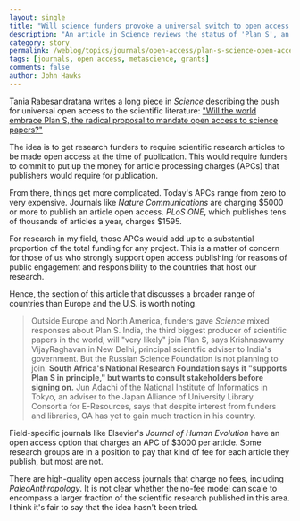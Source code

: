 ```yaml
---
layout: single
title: "Will science funders provoke a universal switch to open access publishing?"
description: "An article in Science reviews the status of 'Plan S', an idea to get all major science funders to require open access publishing of the work they fund."
category: story
permalink: /weblog/topics/journals/open-access/plan-s-science-open-access-2019.html
tags: [journals, open access, metascience, grants]
comments: false
author: John Hawks
---
```



Tania Rabesandratana writes a long piece in <em>Science</em> describing the push for universal open access to the scientific literature: <a href="http://www.sciencemag.org/news/2019/01/will-world-embrace-plan-s-radical-proposal-mandate-open-access-science-papers">"Will the world embrace Plan S, the radical proposal to mandate open access to science papers?"</a>

The idea is to get research funders to require scientific research articles to be made open access at the time of publication. This would require funders to commit to put up the money for article processing charges (APCs) that publishers would require for publication.

From there, things get more complicated. Today's APCs range from zero to very expensive. Journals like <em>Nature Communications</em> are charging $5000 or more to publish an article open access. <em>PLoS ONE</em>, which publishes tens of thousands of articles a year, charges $1595.

For research in my field, those APCs would add up to a substantial proportion of the total funding for any project. This is a matter of concern for those of us who strongly support open access publishing for reasons of public engagement and responsibility to the countries that host our research.

Hence, the section of this article that discusses a broader range of countries than Europe and the U.S. is worth noting.

<blockquote>Outside Europe and North America, funders gave <em>Science</em> mixed responses about Plan S. India, the third biggest producer of scientific papers in the world, will "very likely" join Plan S, says Krishnaswamy VijayRaghavan in New Delhi, principal scientific adviser to India's government. But the Russian Science Foundation is not planning to join. <strong>South Africa's National Research Foundation says it "supports Plan S in principle," but wants to consult stakeholders before signing on.</strong> Jun Adachi of the National Institute of Informatics in Tokyo, an adviser to the Japan Alliance of University Library Consortia for E-Resources, says that despite interest from funders and libraries, OA has yet to gain much traction in his country.</blockquote>

Field-specific journals like Elsevier's <em>Journal of Human Evolution</em> have an open access option that charges an APC of $3000 per article. Some research groups are in a position to pay that kind of fee for each article they publish, but most are not.

There are high-quality open access journals that charge no fees, including <em>PaleoAnthropology</em>. It is not clear whether the no-fee model can scale to encompass a larger fraction of the scientific research published in this area. I think it's fair to say that the idea hasn't been tried.


